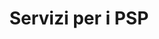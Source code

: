 ---
layout: page
title: Servizi per i PSP
description: 
lang: it
ref: servizi-erogati-a-pagopa
order: 61
child_of_ref: prestatori-servizi-di-pagamento
redirect_to: /it/pagopa-spa/servizi-psp/
child_of_submenu: Altri servizi
---